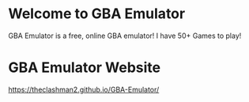 # Welcome to GBA Emulator

GBA Emulator is a free, online GBA emulator! I have 50+ Games to play!

# GBA Emulator Website

https://theclashman2.github.io/GBA-Emulator/
